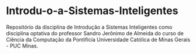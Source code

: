 # Introdu-o-a-Sistemas-Inteligentes
Repositório da disciplina de Introdução a Sistemas Inteligentes como disciplina optativa do professor Sandro Jerônimo de Almeida do curso de Ciência da Computação da Pontifícia Universidade Católica de Minas Gerais - PUC Minas.
